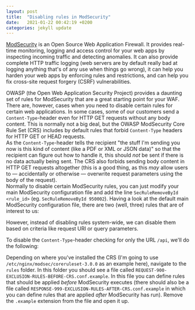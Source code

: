 ```yaml
---
layout: post
title:  "Disabling rules in ModSecurity"
date:   2021-01-22 00:42:19 +0200
categories: jekyll update
---
```


[ModSecurity](https://modsecurity.org) is an Open Source Web Application Firewall.
It provides real-time monitoring, logging and access control for your web apps by 
inspecting incoming traffic and detecting anomalies. It can also provide complete 
HTTP traffic logging (web servers are by default really bad at logging anything 
that's of any use when things go wrong), it can help you harden your web apps by
enforcing rules and restrictions, and can help you fix cross-site request forgery
(CSRF) vulnerabilities. 

OWASP (the Open Web Application Security Project) provides a daunting set of rules for
ModSecurity that are a great starting point for your WAF. There are, however, cases
when you need to disable certain rules for certain web applications. In some cases,
some of our customers send a `Content-Type`-header even for HTTP GET requests 
without any body content. This is normally not a big deal, but the OWASP ModSecurity
Core Rule Set (CRS) includes by default rules that forbid `Content-Type` headers
for HTTP GET or HEAD requests.  
As the `Content-Type`-header tells the recipient "the stuff I'm sending you now 
is this kind of content (like a PDF or XML or JSON data)" so that the recipient can 
figure out how to handle it, this should *not* be sent if there is no data actually 
being sent. The CRS also forbids sending body content in HTTP GET requests altogether 
(this is a good thing, as this *may* allow users to — accidentally or otherwise — 
overwrite request parameters using the body of the request).  
Normally to disable certain ModSecurity rules, you can just modify your main 
ModSecurity configuration file and add the line `SecRuleRemoveById <rule_id>` 
(eg. `SecRuleRemoveById 950002`). Having a look at the default main ModSecurity
configuration file, there are two (well, three) rules that are of interest to us:

However, instead of disabling rules system-wide,
we can disable them based on criteria like request URI or query parameters.

To disable the `Content-Type`-header checking for only the URL `/api`, we'll 
do the following:

Depending on where you've installed the CRS (I'm going to use 
`/etc/nginx/modsec/coreruleset-3.0.0` as an example here), navigate to the `rules`
folder. In this folder you should see a file called 
`REQUEST-900-EXCLUSION-RULES-BEFORE-CRS.conf.example`. In this file you can define 
rules that should be applied *before* ModSecurity executes (there should also be a file
called `RESPONSE-999-EXCLUSION-RULES-AFTER-CRS.conf.example` in which you can define
rules that are applied *after* ModSecurity has run). Remove the `.example` extension 
from the file and open it up.



